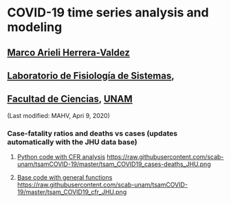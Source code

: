 # COVID-19 time series analysis and modeling
## [Marco Arieli Herrera-Valdez](https://mahv13.wordpress.com)
## [Laboratorio de Fisiología de Sistemas](https://www.google.com/url?sa=t&rct=j&q=&esrc=s&source=web&cd=5&cad=rja&uact=8&ved=2ahUKEwi9p4KJidroAhUMi6wKHYrSBWcQFjAEegQIAhAB&url=https%3A%2F%2Fmarcoh48.wixsite.com%2Ffisiologiasistemasfc&usg=AOvVaw1RFgV1gOqxbpBJT3Bl6WEq),
## [Facultad de Ciencias](https://www.google.com/url?sa=t&rct=j&q=&esrc=s&source=web&cd=1&cad=rja&uact=8&ved=2ahUKEwjbiNnQrtvoAhUJA6wKHVI0BXMQFjAAegQIGRAD&url=http%3A%2F%2Fwww.fciencias.unam.mx%2F&usg=AOvVaw1dMRMU_F-IcpmaB1y1H4px), [UNAM](https://www.google.com/url?sa=t&rct=j&q=&esrc=s&source=web&cd=1&cad=rja&uact=8&ved=2ahUKEwivy6_irtvoAhUDaq0KHQVoCcAQFjAAegQIGhAD&url=https%3A%2F%2Fwww.unam.mx%2F&usg=AOvVaw0YWCGJ7FEpDwkcT3EYH-aM)
(Last modified: MAHV, Apri 9, 2020)


### Case-fatality ratios and deaths vs cases (updates automatically with the JHU data base)
1. [Python code with CFR analysis](https://raw.githubusercontent.com/scab-unam/tsamCOVID-19/master/tsam_COVID19_cfr_JHU.py) 
https://raw.githubusercontent.com/scab-unam/tsamCOVID-19/master/tsam_COVID19_cases-deaths_JHU.png

2. [Base code with general functions](https://raw.githubusercontent.com/scab-unam/tsamCOVID-19/master/tsam_COVID19_baseCode.py) 
https://raw.githubusercontent.com/scab-unam/tsamCOVID-19/master/tsam_COVID19_cfr_JHU.png



